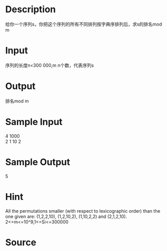 
# Description

<div class="content"><p>给你一个序列s，你把这个序列的所有不同排列按字典序排列后，求s的排名mod m</p></div>

# Input

<div class="content"><p>序列的长度n&lt;300 000,m n个数，代表序列s</p></div>

# Output

<div class="content"><p>排名mod m</p></div>

# Sample Input

<div class="content"><span class="sampledata">4 1000<br/>
2 1 10 2</span></div>

# Sample Output

<div class="content"><span class="sampledata">5</span></div>

# Hint

<div class="content"><p></p><p>All the permutations smaller (with respect to lexicographic order) than the one given are: (1,2,2,10), (1,2,10,2), (1,10,2,2) and (2,1,2,10). 2&lt;=m&lt;=10^9,1&lt;=Si&lt;=300000</p><p></p></div>

# Source

<div class="content"><p><a href="problemset.php?search="></a></p></div>

